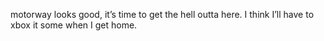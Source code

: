 <!--
id: 242297751
link: http://kevinisom.info/post/242297751/motorway-looks-good-its-time-to-get-the-hell
slug: motorway-looks-good-its-time-to-get-the-hell
date: Fri Nov 13 2009 19:10:06 GMT+1300 (NZDT)
raw: {"blog_name":"kevinisom","id":242297751,"post_url":"http://kevinisom.info/post/242297751/motorway-looks-good-its-time-to-get-the-hell","slug":"motorway-looks-good-its-time-to-get-the-hell","type":"text","date":"2009-11-13 06:10:06 GMT","timestamp":1258092606,"state":"published","format":"html","reblog_key":"AmPn3EKV","tags":[],"short_url":"http://tmblr.co/Zw68YyESIkN","highlighted":[],"feed_item":"http://twitter.com/kev_nz/statuses/5671962358","from_feed_id":"650289","note_count":0,"title":null,"body":"<p>motorway looks good, it&#8217;s time to get the hell outta here. I think I&#8217;ll have to xbox it some when I get home.</p>"}
publish: 2009-11-013
tags: 
title: null
-->


motorway looks good, it’s time to get the hell outta here. I think I’ll
have to xbox it some when I get home.


